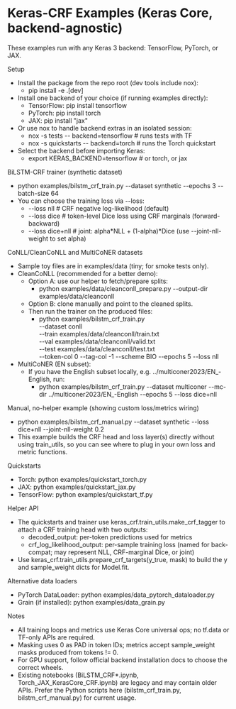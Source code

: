 # Keras-CRF Examples (Keras Core, backend-agnostic)

These examples run with any Keras 3 backend: TensorFlow, PyTorch, or JAX.

Setup
- Install the package from the repo root (dev tools include nox):
  - pip install -e .[dev]
- Install one backend of your choice (if running examples directly):
  - TensorFlow: pip install tensorflow
  - PyTorch: pip install torch
  - JAX: pip install "jax"
- Or use nox to handle backend extras in an isolated session:
  - nox -s tests -- backend=tensorflow  # runs tests with TF
  - nox -s quickstarts -- backend=torch # runs the Torch quickstart
- Select the backend before importing Keras:
  - export KERAS_BACKEND=tensorflow   # or torch, or jax

BiLSTM-CRF trainer (synthetic dataset)
- python examples/bilstm_crf_train.py --dataset synthetic --epochs 3 --batch-size 64
- You can choose the training loss via --loss:
  - --loss nll         # CRF negative log-likelihood (default)
  - --loss dice        # token-level Dice loss using CRF marginals (forward-backward)
  - --loss dice+nll    # joint: alpha*NLL + (1-alpha)*Dice (use --joint-nll-weight to set alpha)

CoNLL/CleanCoNLL and MultiCoNER datasets
- Sample toy files are in examples/data (tiny; for smoke tests only).
- CleanCoNLL (recommended for a better demo):
  - Option A: use our helper to fetch/prepare splits:
    - python examples/data/cleanconll_prepare.py --output-dir examples/data/cleanconll
  - Option B: clone manually and point to the cleaned splits.
  - Then run the trainer on the produced files:
    - python examples/bilstm_crf_train.py \
        --dataset conll \
        --train examples/data/cleanconll/train.txt \
        --val   examples/data/cleanconll/valid.txt \
        --test  examples/data/cleanconll/test.txt \
        --token-col 0 --tag-col -1 --scheme BIO --epochs 5 --loss nll
- MultiCoNER (EN subset):
  - If you have the English subset locally, e.g. ../multiconer2023/EN_-English, run:
    - python examples/bilstm_crf_train.py --dataset multiconer --mc-dir ../multiconer2023/EN_-English --epochs 5 --loss dice+nll

Manual, no-helper example (showing custom loss/metrics wiring)
- python examples/bilstm_crf_manual.py --dataset synthetic --loss dice+nll --joint-nll-weight 0.2
- This example builds the CRF head and loss layer(s) directly without using train_utils,
  so you can see where to plug in your own loss and metric functions.

Quickstarts
- Torch: python examples/quickstart_torch.py
- JAX: python examples/quickstart_jax.py
- TensorFlow: python examples/quickstart_tf.py

Helper API
- The quickstarts and trainer use keras_crf.train_utils.make_crf_tagger to attach a CRF training head with two outputs:
  - decoded_output: per-token predictions used for metrics
  - crf_log_likelihood_output: per-sample training loss (named for back-compat; may represent NLL, CRF-marginal Dice, or joint)
- Use keras_crf.train_utils.prepare_crf_targets(y_true, mask) to build the y and sample_weight dicts for Model.fit.

Alternative data loaders
- PyTorch DataLoader: python examples/data_pytorch_dataloader.py
- Grain (if installed): python examples/data_grain.py

Notes
- All training loops and metrics use Keras Core universal ops; no tf.data or TF-only APIs are required.
- Masking uses 0 as PAD in token IDs; metrics accept sample_weight masks produced from tokens != 0.
- For GPU support, follow official backend installation docs to choose the correct wheels.
- Existing notebooks (BiLSTM_CRF*.ipynb, Torch_JAX_KerasCore_CRF.ipynb) are legacy and may contain older APIs. Prefer the Python scripts here (bilstm_crf_train.py, bilstm_crf_manual.py) for current usage.

